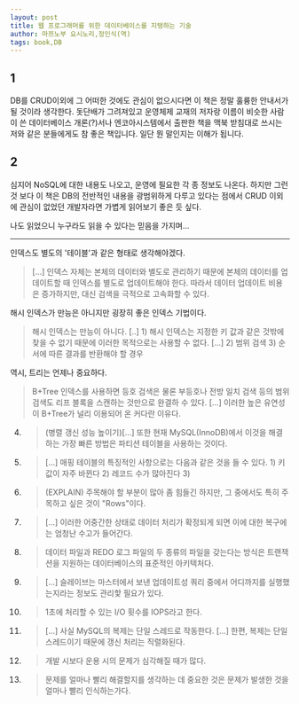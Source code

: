 ```yaml
---
layout: post
title: 웹 프로그래머를 위한 데이터베이스를 지탱하는 기술
author: 마쯔노부 요시노리,정인식(역)
tags: book,DB
---
```


## 1
DB를 CRUD이외에 그 어떠한 것에도 관심이 없으시다면 이 책은 정말 훌륭한 안내서가 될 것이라 생각한다. 돗단배가 그려져있고  운영체제 교재의 저자랑 이름이 비슷한 사람이 쓴 데이터베이스 개론(?)서나 엔코아시스템에서 출판한 책을 맥북 받침대로 쓰시는 저와 같은 분들에게도 참 좋은 책입니다. 일단 뭔 말인지는 이해가 됩니다.

## 2
심지어 NoSQL에 대한 내용도 나오고, 운영에 필요한 각 종 정보도 나온다. 하지만 그런것 보다 이 책은 DB의 전반적인 내용을 광범위하게 다루고 있다는 점에서 CRUD 이외에 관심이 없었던 개발자라면 가볍게 읽어보기 좋은 듯 싶다.

나도 읽었으니 누구라도 읽을 수 있다는 믿음을 가지며...

---

인덱스도 별도의 '테이블'과 같은 형태로 생각해야겠다.
> [...] 인덱스 자체는 본체의 데이터와 별도로 관리하기 때문에 본체의 데이터를 업데이트할 때 인덱스를 별도로 업데이트해야 한다. 따라서 데이터 업데이트 비용은 증가하지만, 대신 검색을 극적으로 고속화할 수 있다.

해시 인덱스가 만능은 아니지만 굉장히 좋은 인덱스 기법이다.
> 해시 인덱스는 만능이 아니다. [..] 1) 해시 인덱스는 지정한 키 값과 같은 것밖에 찾을 수 없기 때문에 이러한 목적으로는 사용할 수 없다. [...] 2) 범위 검색 3) 순서에 따른 결과를 반환해야 할 경우

역시, 트리는 언제나 중요하다.
> B+Tree 인덱스를 사용하면 등호 검색은 물론 부등호나 전방 일치 검색 등의 범위 검색도 리프 블록을 스캔하는 것만으로 완결하 수 있다. [...] 이러한 높은 유연성이 B+Tree가 널리 이용되어 온 커다란 이유다.

4. > (병렬 갱신 성능 높이기)[...] 또한 현재 MySQL(InnoDB)에서 이것을 해결하는 가장 빠른 방법은 파티션 테이블을 사용하는 것이다.

5. > [...] 매핑 테이블의 특징적인 사항으로는 다음과 같은 것을 들 수 있다. 1) 키 값이 자주 바뀐다 2) 레코드 수가 많아진다 3) 

6. > (EXPLAIN) 주목해야 할 부분이 많아 좀 힘들긴 하지만, 그 중에서도 특히 주목하고 싶은 것이 "Rows"이다.

7. > [...] 이러한 어중간한 상태로 데이터 처리가 확정되게 되면 이에 대한 복구에는 엄청난 수고가 들어간다.

8. > 데이터 파일과 REDO 로그 파일의 두 종류의 파일을 갖는다는 방식은 트랜잭션을 지원하는 데이터베이스의 표준적인 아키텍처다.

9. > [...] 슬레이브는 마스터에서 보낸 업데이트성 쿼리 중에서 어디까지를 실행했는지라는 정보도 관리핯 필요가 있다.

10. > 1초에 처리할 수 있는 I/O 횟수를 IOPS라고 한다.

11. > [...] 사실 MySQL의 복제는 단일 스레드로 작동한다. [...] 한편, 복제는 단일 스레드이기 때문에 갱신 처리는 직렬화된다. 

12. > 개발 시보다 운용 시의 문제가 심각해질 때가 많다.

13. > 문제를 얼마나 빨리 해결할지를 생각하는 데 중요한 것은 문제가 발생한 것을 얼마나 빨리 인식하는가다.

